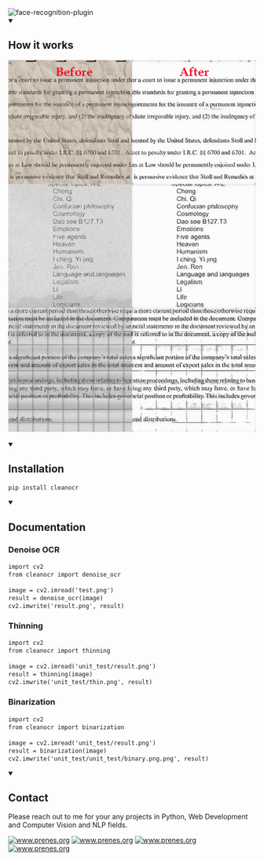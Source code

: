 <img alt="face-recognition-plugin" src="https://user-images.githubusercontent.com/82228271/190843751-a73de915-f3dc-485f-a63b-8a89a48b6882.png">

<details open>
<summary><h2>How it works</h2></summary>

![example](example/cleanocr.png)

</details>
<details open>
<summary><h2>Installation</h2></summary>
  
```
pip install cleanocr
```
 
</details>
<details open>
<summary><h2>Documentation</h2></summary>

<h3>Denoise OCR</h3>

```
import cv2
from cleanocr import denoise_ocr

image = cv2.imread('test.png')
result = denoise_ocr(image)
cv2.imwrite('result.png', result)
```

<h3>Thinning</h3>

```
import cv2
from cleanocr import thinning

image = cv2.imread('unit_test/result.png')
result = thinning(image)
cv2.imwrite('unit_test/thin.png', result)
```

<h3>Binarization</h3>

```
import cv2
from cleanocr import binarization

image = cv2.imread('unit_test/result.png')
result = binarization(image)
cv2.imwrite('unit_test/unit_test/binary.png.png', result)
```

</details>
<details open>
<summary><h2>Contact</h2></summary>

Please reach out to me for your any projects in Python, Web Development and Computer Vision and NLP fields.
<div align="left">
<a target="_blank" href="https://t.me/jareddean"><img src="https://img.shields.io/badge/telegram-prenes-green.svg?logo=telegram " alt="www.prenes.org"></a>
<a target="_blank" href="https://wa.me/+14422295661"><img src="https://img.shields.io/badge/whatsapp-prenes-green.svg?logo=whatsapp " alt="www.prenes.org"></a>
<a target="_blank" href="https://join.slack.com/t/prenes/shared_invite/zt-1cx925fip-vL4nKJN64XBMbx8vdwHP7Q"><img src="https://img.shields.io/badge/slack-prenes-green.svg?logo=slack " alt="www.prenes.org"></a>
<a target="_blank" href="skype:live:.cid.4b536a6c3cc88a8c?chat"><img src="https://img.shields.io/badge/skype-prenes-green.svg?logo=skype " alt="www.prenes.org"></a>
</div>

</details>
